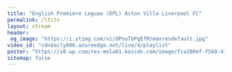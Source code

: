 ```yaml
---
title: "English Premiere Leguae (EPL) Aston Villa Liverpool FC"
permalink: /lfctv
layout: stream
header:
 og_image: "https://i.ytimg.com/vi/dPnuTbPqEfM/maxresdefault.jpg"
video_id: "cdndaily000.azureedge.net/live/4/playlist"
poster: "https://i0.wp.com/res-mola01.koicdn.com/image/fca280ef-f568-47e8-815b-8f76723dd1b3/image.jpeg?crop=280px,70px,920px,460px"
sitemap: false
---
```

<style>h1#page-title{display:none;height:0;visibility:hidden;!important</style>


